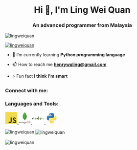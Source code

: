 <h1 align="center">Hi 👋, I'm Ling Wei Quan</h1>
<h3 align="center">An advanced programmer from Malaysia</h3>

<p align="left"> <img src="https://komarev.com/ghpvc/?username=lingweiquan&label=Profile%20views&color=0e75b6&style=flat" alt="lingweiquan" /> </p>

<p align="left"> <a href="https://github.com/ryo-ma/github-profile-trophy"><img src="https://github-profile-trophy.vercel.app/?username=lingweiquan" alt="lingweiquan" /></a> </p>

- 🌱 I’m currently learning **Python programming language**

- 📫 How to reach me **henrywqling@gmail.com**

- ⚡ Fun fact **I think I'm smart**

<h3 align="left">Connect with me:</h3>
<p align="left">
</p>

<h3 align="left">Languages and Tools:</h3>
<p align="left"> <a href="https://developer.mozilla.org/en-US/docs/Web/JavaScript" target="_blank" rel="noreferrer"> <img src="https://raw.githubusercontent.com/devicons/devicon/master/icons/javascript/javascript-original.svg" alt="javascript" width="40" height="40"/> </a> <a href="https://www.mongodb.com/" target="_blank" rel="noreferrer"> <img src="https://raw.githubusercontent.com/devicons/devicon/master/icons/mongodb/mongodb-original-wordmark.svg" alt="mongodb" width="40" height="40"/> </a> <a href="https://nodejs.org" target="_blank" rel="noreferrer"> <img src="https://raw.githubusercontent.com/devicons/devicon/master/icons/nodejs/nodejs-original-wordmark.svg" alt="nodejs" width="40" height="40"/> </a> <a href="https://www.python.org" target="_blank" rel="noreferrer"> <img src="https://raw.githubusercontent.com/devicons/devicon/master/icons/python/python-original.svg" alt="python" width="40" height="40"/> </a> </p>

<p><img align="left" src="https://github-readme-stats.vercel.app/api/top-langs?username=lingweiquan&show_icons=true&locale=en&layout=compact" alt="lingweiquan" /></p>

<p>&nbsp;<img align="center" src="https://github-readme-stats.vercel.app/api?username=lingweiquan&show_icons=true&locale=en" alt="lingweiquan" /></p>

<p><img align="center" src="https://github-readme-streak-stats.herokuapp.com/?user=lingweiquan&" alt="lingweiquan" /></p>
